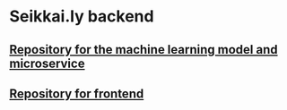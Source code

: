 # Seikkai.ly backend

## [Repository for the machine learning model and microservice](https://github.com/Team-Tarant/junction2019-ml)

## [Repository for frontend](https://github.com/Team-Tarant/junction2019-frontend)
